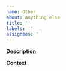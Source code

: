```yaml
---
name: Other
about: Anything else
title: ''
labels: ''
assignees: ''
---
```


**Description**
<!--Please add a clear and concise description-->



**Context**
<!--Please add proper context-->



